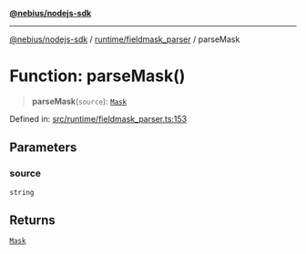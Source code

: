 [**@nebius/nodejs-sdk**](../../../README.md)

---

[@nebius/nodejs-sdk](../../../README.md) / [runtime/fieldmask_parser](../README.md) / parseMask

# Function: parseMask()

> **parseMask**(`source`): [`Mask`](../../fieldmask/classes/Mask.md)

Defined in: [src/runtime/fieldmask_parser.ts:153](https://github.com/nebius/nodejs-sdk/blob/b305f8e478cb0251c26d73900b264b3bd9a5cc58/src/runtime/fieldmask_parser.ts#L153)

## Parameters

### source

`string`

## Returns

[`Mask`](../../fieldmask/classes/Mask.md)
